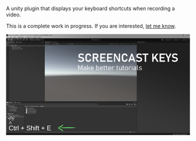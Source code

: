 A unity plugin that displays your keyboard shortcuts when recording a video.

This is a complete work in progress. If you are interested, [let me know](https://github.com/oktomus/UnityScreencastKeys/issues/3).

![unity screenshot](unityscreencastkeys.png)